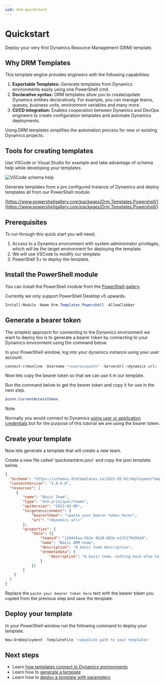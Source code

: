 ```yaml
---
uid: drm-quickstart
---
```


# Quickstart

Deploy your very first Dynamics Resource Management (DRM) template.

## Why DRM Templates

This template engine provides engineers with the following capabilities:

1. **Exportable Templates:** Generate templates from Dynamics environments easily using one PowerShell cmd.
2. **Declarative syntax:** DRM templates allow you to create/update Dynamics entities declaratively. For example, you can manage teams, queues, 
business units, environment variables and many more.
3. **CI/CD integration:** Enables cooperation between Dynamics and DevOps engineers to create configuration templates and 
automate Dynamics deployments.

Using DRM templates simplifies the automation process for new or existing Dynamics projects.

## Tools for creating templates

Use VSCode or Visual Studio for example and take advantage of schema help while developing your templates.

![VSCode schema help](/images/schemahelp.png "Schema Help")

Generate templates from a pre configured instance of Dynamics 
and deploy templates all from our PowerShell module.

[https://www.powershellgallery.com/packages/Drm.Templates.Powershell/](https://www.powershellgallery.com/packages/Drm.Templates.Powershell/)

## Prerequisites

To run through this quick start you will need;

1. Access to a Dynamics environment with system administrator privileges, which will be the target
 environment for deploying the template.
2. We will use VSCode to modify our template
3. PowerShell 5+ to deploy the template.

## Install the PowerShell module

You can install the PowerShell module from the [PowerShell gallery](https://www.powershellgallery.com/packages/Drm.Templates.Powershell).

Currently we only support PowerShell Desktop v5 upwards.

```powershell
Install-Module -Name Drm.Templates.Powershell -AllowClobber
```

## Generate a bearer token

The simplest approach for connecting to the Dynamics environment we want to deploy too is to generate
a bearer token by connecting to your Dynamics environment using the command below.

In your PowerShell window, log into your dynamics instance using your user account.

```powershell
connect-crmonline -Username "<useraccount>" -ServerUrl <dynamics url>
```

Now lets copy the bearer token so that we can use it in our template.

Run the command below to get the bearer token and copy it for use in the next step.

```powershell
$conn.CurrentAccessToken
```

>[!NOTE]
> Normally you would connect to Dynamics [using user or application credentials](xref:target-dynamics-instance) but for the purpose of this 
 tutorial we are using the bearer token.

## Create your template

Now lets generate a template that will create a new team.

Create a new file called 'quickstartdrm.json' and copy the json template below. 

```json
{ 
  "$schema": "https://schemas.drmtemplates.io/2021-03-01/deploymentTemplate.json#",
  "contentVersion": "1.0.0.0",
  "resources": [ 
     {
        "name": "Basic Team",
        "type": "drm.principal/teams",
        "apiVersion": "2023-01-09",
        "targetenvironment": {
            "bearerToken": "<paste your bearer token here>",
            "url": "<dynamics url>"
        },
        "properties": {
            "data": [{
                "teamid": "110443aa-5b1e-4b28-883e-e13f179d93a9",
                "name": "Basic DRM team",
                "description": "A basic team description",
                "drmmetadata": {
                    "description": "A basic team, nothing much else to say."
                }
            }]
        }
    }
  ] 
}
```

Replace the ```paste your bearer token here``` text with the bearer token you copied from the 
previous step and save the template.

## Deploy your template

In your PowerShell window run the following command to deploy your template.

```powershell
New-DrmDeployment -TemplateFile '<absolute path to your template>'
```

## Next steps

- Learn [how templates connect to Dynamics environments](xref:target-dynamics-instance)
- Learn how to [generate a template](xref:generate-drm-template)
- Learn how to [deploy a template with parameters](xref:deploy-drm-template-including-parameters)